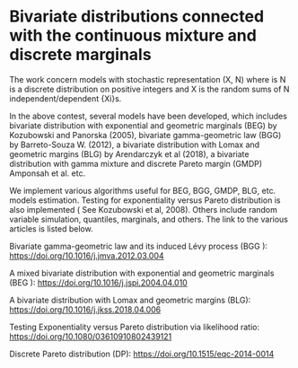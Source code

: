 # Bivariate distributions connected with the continuous mixture and discrete  marginals
The work concern models with stochastic representation (X, N) where is N is a discrete distribution on positive integers and X is the random sums of N independent/dependent {Xi}s.  

In the above contest, several models have been developed, which includes bivariate distribution with exponential and geometric marginals (BEG) by Kozubowski and Panorska (2005), bivariate gamma-geometric law (BGG) by Barreto-Souza W. (2012), a bivariate distribution with Lomax and geometric margins (BLG) by Arendarczyk et al (2018), a bivariate distribution with gamma mixture and discrete Pareto margin (GMDP) Amponsah et al.  etc.

We implement various algorithms useful for BEG, BGG, GMDP, BLG, etc.  models estimation. Testing for exponentiality versus Pareto distribution is also implemented ( See Kozubowski et al, 2008). Others include random variable simulation, quantiles, marginals, and others. The link to the various articles is listed below.

Bivariate gamma-geometric law and its induced Lévy process (BGG ): https://doi.org/10.1016/j.jmva.2012.03.004

A mixed bivariate distribution with exponential and geometric marginals (BEG ): https://doi.org/10.1016/j.jspi.2004.04.010 

A bivariate distribution with Lomax and geometric margins (BLG): https://doi.org/10.1016/j.jkss.2018.04.006

Testing Exponentiality versus Pareto distribution via likelihood ratio: https://doi.org/10.1080/03610910802439121 

Discrete Pareto distribution (DP):  https://doi.org/10.1515/eqc-2014-0014
